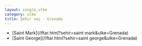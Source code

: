 ```yaml
---
layout: single_ulke
category: ulke
title: Şehir seç - Grenada
---
```

* [Saint Mark](/iftar.html?sehir=saint mark&ulke=Grenada)
* [Saint George](/iftar.html?sehir=saint george&ulke=Grenada)
